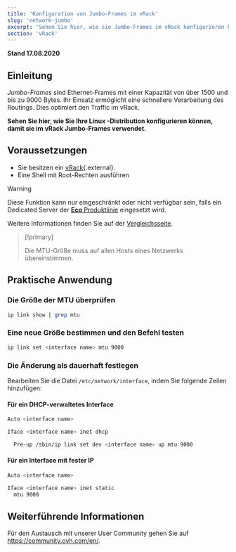 ```yaml
---
title: 'Konfiguration von Jumbo-Frames im vRack'
slug: 'network-jumbo'
excerpt: 'Sehen Sie hier, wie sie Jumbo-Frames im vRack konfigurieren können'
section: 'vRack'
---
```


**Stand 17.08.2020**

## Einleitung

*Jumbo-Frames* sind Ethernet-Frames mit einer Kapazität von über 1500 und bis zu 9000 Bytes. Ihr Einsatz ermöglicht eine schnellere Verarbeitung des Routings. Dies optimiert den Traffic im vRack.

**Sehen Sie hier, wie Sie Ihre Linux -Distribution konfigurieren können, damit sie im vRack Jumbo-Frames verwendet.**

## Voraussetzungen

- Sie besitzen ein [vRack](https://www.ovh.de/loesungen/vrack/){.external}.
- Eine Shell mit Root-Rechten ausführen

> [!warning]
> Diese Funktion kann nur eingeschränkt oder nicht verfügbar sein, falls ein Dedicated Server der [**Eco** Produktlinie](https://eco.ovhcloud.com/de/about/) eingesetzt wird.
>
> Weitere Informationen finden Sie auf der [Vergleichsseite](https://eco.ovhcloud.com/de/compare/).

> [!primary]
>
> Die MTU-Größe muss auf allen Hosts eines Netzwerks übereinstimmen.  
>

## Praktische Anwendung

### Die Größe der MTU überprüfen

```sh
ip link show | grep mtu
```

### Eine neue Größe bestimmen und den Befehl testen

```sh
ip link set <interface name> mtu 9000
```

### Die Änderung als dauerhaft festlegen 

Bearbeiten Sie die Datei `/etc/network/interface`, indem Sie folgende Zeilen hinzufügen:

#### Für ein DHCP-verwaltetes Interface

```sh
Auto <interface name>

Iface <interface name> inet dhcp

  Pre-up /sbin/ip link set dev <interface name> up mtu 9000
```

#### Für ein Interface mit fester IP

```sh
Auto <interface name>

Iface <interface name> inet static
  mtu 9000
```

## Weiterführende Informationen

Für den Austausch mit unserer User Community gehen Sie auf <https://community.ovh.com/en/>.
